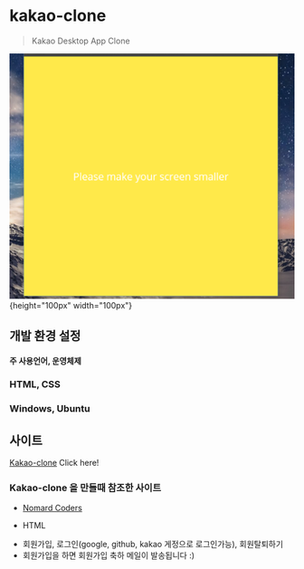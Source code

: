 # kakao-clone

> Kakao Desktop App Clone

![images](kakao-images/1.png){height="100px" width="100px"}

## 개발 환경 설정

#### 주 사용언어, 운영체제 
  ### HTML, CSS
  ### Windows, Ubuntu

## 사이트

[Kakao-clone](https://choco0914.github.io/kakao-clone/) Click here!

### Kakao-clone 을 만들때 참조한 사이트

* [Nomard Coders](https://academy.nomadcoders.co/)
- HTML
* 회원가입, 로그인(google, github, kakao 게정으로 로그인가능), 회원탈퇴하기
* 회원가입을 하면 회원가입 축하 메일이 발송됩니다 :)
